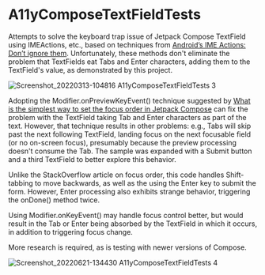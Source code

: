 # A11yComposeTextFieldTests

Attempts to solve the keyboard trap issue of Jetpack Compose TextField using IMEActions, etc., based on techniques from 
[Android’s IME Actions: Don’t ignore them](https://proandroiddev.com/androids-ime-actions-don-t-ignore-them-36554da892ac).
Unfortunately, these methods don't eliminate the problem that TextFields eat Tabs and Enter characters,
adding them to the TextField's value, as demonstrated by this project.


![Screenshot_20220313-104816 A11yComposeTextFieldTests 3](https://user-images.githubusercontent.com/85311885/158065264-0f489e61-055d-4f2b-ae42-828715e4cdea.png)

Adopting the Modifier.onPreviewKeyEvent() technique suggested by 
[What is the simplest way to set the focus order in Jetpack Compose](https://stackoverflow.com/questions/66817856/what-is-the-simplest-way-to-set-the-focus-order-in-jetpack-compose)
can fix the problem with the TextField taking Tab and Enter characters as part of the text.
However, that technique results in other problems: e.g., Tabs will skip past the next following TextField, 
landing focus on the next focusable field (or no on-screen focus), 
presumably because the preview processing doesn't consume the Tab.
The sample was expanded with a Submit button and a third TextField to better explore this behavior.

Unlike the StackOverflow article on focus order, this code handles Shift-tabbing to move backwards,
as well as the using the Enter key to submit the form. However, Enter processing also exhibits 
strange behavior, triggering the onDone() method twice.

Using Modifier.onKeyEvent() may handle focus control better, 
but would result in the Tab or Enter being absorbed by the TextField in which it occurs, 
in addition to triggering focus change.

More research is required, as is testing with newer versions of Compose.

![Screenshot_20220621-134430 A11yComposeTextFieldTests 4](https://user-images.githubusercontent.com/85311885/174866717-17375de3-afaf-4a5e-8256-e9befd1d25a0.png)

